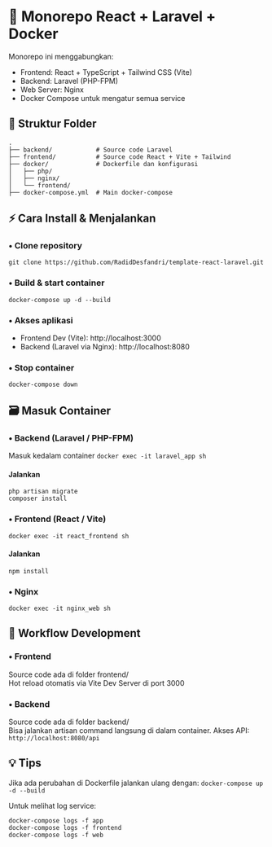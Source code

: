 # 📌 Monorepo React + Laravel + Docker
Monorepo ini menggabungkan:
- Frontend: React + TypeScript + Tailwind CSS (Vite)
- Backend: Laravel (PHP-FPM)
- Web Server: Nginx
- Docker Compose untuk mengatur semua service

## 📂 Struktur Folder
```
.
├── backend/            # Source code Laravel
├── frontend/           # Source code React + Vite + Tailwind
├── docker/             # Dockerfile dan konfigurasi
│   ├── php/            
│   ├── nginx/
│   └── frontend/
├── docker-compose.yml  # Main docker-compose
```

## ⚡ Cara Install & Menjalankan
### • Clone repository
```git clone https://github.com/RadidDesfandri/template-react-laravel.git```

### • Build & start container
```docker-compose up -d --build```

### • Akses aplikasi
- Frontend Dev (Vite): http://localhost:3000
- Backend (Laravel via Nginx): http://localhost:8080

### • Stop container
```docker-compose down```

## 🗃️ Masuk Container
### • Backend (Laravel / PHP-FPM)
Masuk kedalam container
```docker exec -it laravel_app sh```
#### Jalankan
```
php artisan migrate
composer install
```

### • Frontend (React / Vite)
```docker exec -it react_frontend sh```
#### Jalankan
```
npm install
```

### • Nginx
```
docker exec -it nginx_web sh
```

## 📇 Workflow Development
### • Frontend
Source code ada di folder frontend/ <br/>
Hot reload otomatis via Vite Dev Server di port 3000

### • Backend
Source code ada di folder backend/ <br/>
Bisa jalankan artisan command langsung di dalam container.
Akses API: ```http://localhost:8080/api```

## 💡 Tips
Jika ada perubahan di Dockerfile jalankan ulang dengan:
```docker-compose up -d --build```

Untuk melihat log service:
```
docker-compose logs -f app
docker-compose logs -f frontend
docker-compose logs -f web

```
